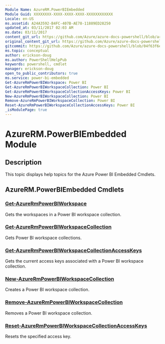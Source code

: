 ```yaml
---
Module Name: AzureRM.PowerBIEmbedded
Module Guid: XXXXXXXX-XXXX-XXXX-XXXX-XXXXXXXXXXXX
Locale: en-US
ms.assetid: A24A3592-B4FC-407B-AE78-11889ED28250
updated_at: 03/11/2017 02:03 AM
ms.date: 03/11/2017
content_git_url: https://github.com/Azure/azure-docs-powershell/blob/armsql/azureps-cmdlets-docs/ResourceManager/AzureRM.PowerBIEmbedded/v2.7.0/AzureRM.PowerBIEmbedded.md
original_content_git_url: https://github.com/Azure/azure-docs-powershell/blob/armsql/azureps-cmdlets-docs/ResourceManager/AzureRM.PowerBIEmbedded/v2.7.0/AzureRM.PowerBIEmbedded.md
gitcommit: https://github.com/Azure/azure-docs-powershell/blob/04f63f6e685743ace2c57eb157574e34e8610b1c
ms.topic: conceptual
author: erickson-doug
ms.author: PowerShellHelpPub
keywords: powershell, cmdlet
manager: erickson-doug
open_to_public_contributors: true
ms.service: power-bi-embedded
Get-AzureRmPowerBIWorkspace: Power BI
Get-AzureRmPowerBIWorkspaceCollection: Power BI
Get-AzureRmPowerBIWorkspaceCollectionAccessKeys: Power BI
New-AzureRmPowerBIWorkspaceCollection: Power BI
Remove-AzureRmPowerBIWorkspaceCollection: Power BI
Reset-AzureRmPowerBIWorkspaceCollectionAccessKeys: Power BI
_isModulePage: true
---
```


# AzureRM.PowerBIEmbedded Module
## Description
This topic displays help topics for the Azure Power BI Embedded Cmdlets.

## AzureRM.PowerBIEmbedded Cmdlets
### [Get-AzureRmPowerBIWorkspace](Get-AzureRmPowerBIWorkspace.md)
Gets the workspaces in a Power BI workspace collection.

### [Get-AzureRmPowerBIWorkspaceCollection](Get-AzureRmPowerBIWorkspaceCollection.md)
Gets Power BI workspace collections.

### [Get-AzureRmPowerBIWorkspaceCollectionAccessKeys](Get-AzureRmPowerBIWorkspaceCollectionAccessKeys.md)
Gets the current access keys associated with a Power BI workspace collection.

### [New-AzureRmPowerBIWorkspaceCollection](New-AzureRmPowerBIWorkspaceCollection.md)
Creates a Power BI workspace collection.

### [Remove-AzureRmPowerBIWorkspaceCollection](Remove-AzureRmPowerBIWorkspaceCollection.md)
Removes a Power BI workspace collection.

### [Reset-AzureRmPowerBIWorkspaceCollectionAccessKeys](Reset-AzureRmPowerBIWorkspaceCollectionAccessKeys.md)
Resets the specified access key.

